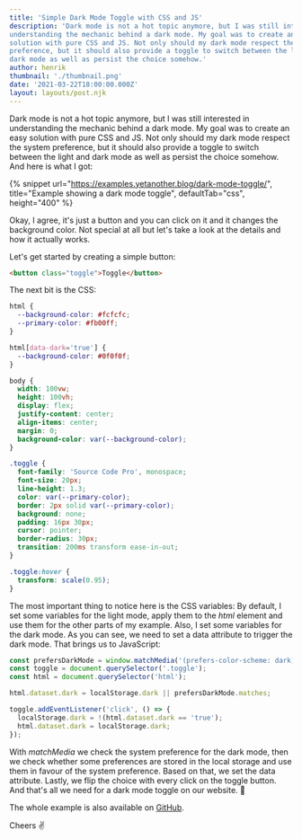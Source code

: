 ```yaml
---
title: 'Simple Dark Mode Toggle with CSS and JS'
description: 'Dark mode is not a hot topic anymore, but I was still interested in
understanding the mechanic behind a dark mode. My goal was to create an easy
solution with pure CSS and JS. Not only should my dark mode respect the system
preference, but it should also provide a toggle to switch between the light and
dark mode as well as persist the choice somehow.'
author: henrik
thumbnail: './thumbnail.png'
date: '2021-03-22T18:00:00.000Z'
layout: layouts/post.njk
---
```


Dark mode is not a hot topic anymore, but I was still interested in
understanding the mechanic behind a dark mode. My goal was to create an easy
solution with pure CSS and JS. Not only should my dark mode respect the system
preference, but it should also provide a toggle to switch between the light and
dark mode as well as persist the choice somehow. And here is what I got:

{% snippet url="https://examples.yetanother.blog/dark-mode-toggle/", title="Example showing a dark mode toggle", defaultTab="css", height="400" %}

Okay, I agree, it's just a button and you can click on it and it changes the
background color. Not special at all but let's take a look at the details and
how it actually works.

Let's get started by creating a simple button:

```html
<button class="toggle">Toggle</button>
```

The next bit is the CSS:

```css
html {
  --background-color: #fcfcfc;
  --primary-color: #fb00ff;
}

html[data-dark='true'] {
  --background-color: #0f0f0f;
}

body {
  width: 100vw;
  height: 100vh;
  display: flex;
  justify-content: center;
  align-items: center;
  margin: 0;
  background-color: var(--background-color);
}

.toggle {
  font-family: 'Source Code Pro', monospace;
  font-size: 20px;
  line-height: 1.3;
  color: var(--primary-color);
  border: 2px solid var(--primary-color);
  background: none;
  padding: 16px 30px;
  cursor: pointer;
  border-radius: 30px;
  transition: 200ms transform ease-in-out;
}

.toggle:hover {
  transform: scale(0.95);
}
```

The most important thing to notice here is the CSS variables: By default, I set
some variables for the light mode, apply them to the _html_ element and use them
for the other parts of my example. Also, I set some variables for the dark mode.
As you can see, we need to set a data attribute to trigger the dark mode. That
brings us to JavaScript:

```js
const prefersDarkMode = window.matchMedia('(prefers-color-scheme: dark)');
const toggle = document.querySelector('.toggle');
const html = document.querySelector('html');

html.dataset.dark = localStorage.dark || prefersDarkMode.matches;

toggle.addEventListener('click', () => {
  localStorage.dark = !(html.dataset.dark == 'true');
  html.dataset.dark = localStorage.dark;
});
```

With _matchMedia_ we check the system preference for the dark mode, then we
check whether some preferences are stored in the local storage and use them in
favour of the system preference. Based on that, we set the data attribute.
Lastly, we flip the choice with every click on the toggle button. And that's all
we need for a dark mode toggle on our website. 🚀

The whole example is also available on
[GitHub](https://github.com/yetanother-blog/examples/tree/main/dark-mode-toggle).

Cheers ✌️
